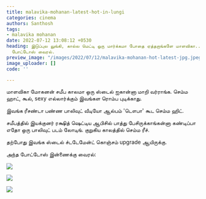 ```yaml
---
title: malavika-mohanan-latest-hot-in-lungi
categories: cinema
authors: Santhosh
tags:
- malavika mohanan
date: 2022-07-12 13:08:12 +0530
heading: இடுப்புல லுங்கி, கால்ல மெட்டி ஒரு மார்க்கமா போதை ஏத்தறாங்களே மாளவிகா.. லேட்டஸ்ட்
  போட்டோஸ் வைரல்.
preview_image: "/images/2022/07/12/malavika-mohanan-hot-latest-jpg.jpeg"
image_uploader: []
code: ''

---
```

மாளவிகா மோகனன் சமீப காலமா ஒரு ஸ்டைல் ஐகான்னா மாறி வர்ராங்க. செம்ம ஹாட், கூல், sexy எல்லார்க்கும் இவங்கள ரொம்ப புடிக்காது.

இவங்க ரீசண்டா பண்ண பாலிவுட் வீடியோ ஆல்பம் 'டௌபா' கூட செம்ம ஹிட்.

சமீபத்தில் இயக்குனர் ரக்ஷித் ஷெட்டிய ஆபிசில் பாத்து பேசிருக்காங்கன்னா கண்டிப்பா எதோ ஒரு பாலிவுட் படம் லோடிங். குறுகிய காலத்தில் செம்ம ரீச்.

தற்போது இவங்க ஸ்டைல் ச்டடேமேன்ட் கொஞ்சம் upgrade ஆயிருக்கு.

அந்த போட்டோஸ் இன்ணைக்கு வைரல்:

![](/images/2022/07/12/malavika-mohanan-latest-1-jpg.jpeg)

![](/images/2022/07/12/malavika-mohanan-latest-2-jpg.jpeg)

![](/images/2022/07/12/malavika-mohanan-latest-3-jpg.jpeg)
